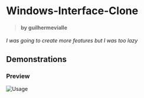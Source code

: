 # Windows-Interface-Clone

> #### by guilhermevialle

*I was going to create more features but I was too lazy*

## Demonstrations
### Preview

![Usage](https://github.com/guilhermevialle/Windows-Interface-Clone/blob/main/Windows%20Interface/Preview/gif.gif)
